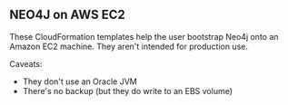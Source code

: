 NEO4J on AWS EC2
----------------

These CloudFormation templates help the user bootstrap Neo4j onto an Amazon EC2 machine.  They aren't intended for production use.

Caveats:
* They don't use an Oracle JVM
* There's no backup (but they do write to an EBS volume)


